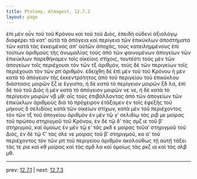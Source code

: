 ```yaml
---
title: Ptolemy, Almagest, 12.7.2
layout: page
---
```


ἐπὶ μὲν οὖν τοῦ τοῦ Κρόνου καὶ τοῦ τοῦ Διός, ἐπειδὴ οὐδενὶ ἀξιολόγῳ διαφέρει τὰ κατ' αὐτὰ τὰ ἀπόγεια καὶ περίγεια τῶν ἐπικύκλων ἀποστήματα τῶν κατὰ τὰς ἐκκειμένας ἀπ' αὐτῶν ἀποχάς, τοὺς κατειλημμένους ἐπὶ τούτων ἀριθμοὺς τῆς ἀνωμαλίας τοὺς ἀπὸ τῶν φαινομένων ἀπογείων τῶν ἐπικύκλων παρεθήκαμεν τοῖς οἰκείοις στίχοις, τουτέστι τοὺς μὲν τῶν ἀπογείων τοῖς περιέχουσι τὸν τῶν τξ ἀριθμόν, τοὺς δὲ τῶν περιγείων τοῖς περιέχουσι τὸν τῶν ρπ ἀριθμόν. ἐδείχθη δὲ ἐπὶ μὲν τοῦ τοῦ Κρόνου ἡ μὲν κατὰ τὸ ἀπόγειον τῆς ἐκκεντρότητος ἀπὸ τοῦ περιγείου τοῦ ἐπικύκλου διάστασις μοιρῶν ξζ ιε ἔγγιστα, ἡ δὲ κατὰ τὸ περίγειον μοιρῶν ξδ λα, ἐπὶ δὲ τοῦ τοῦ Διὸς ἡ μὲν κατὰ τὸ ἀπόγειον μοιρῶν νε νε, ἡ δὲ κατὰ τὸ περίγειον μοιρῶν νβ μθ: αἷς τοὺς ἐπιβάλλοντας ἀπὸ τῶν ἀπογείων τῶν ἐπικύκλων ἀριθμοὺς διὰ τὸ πρόχειρον ἐτάξαμεν ἐν τοῖς ἐφεξῆς τοῦ μήκους δ σελιδίοις κατὰ τῶν οἰκείων στίχων, κατὰ μὲν τοῦ περιέχοντος τὸν τῶν τξ τοῦ ἀπογείου ἀριθμὸν ἐν μὲν τῷ γʹ σελιδίῳ τὰς ριβ με μοίρας τοῦ πρώτου στηριγμοῦ τοῦ Κρόνου, ἐν δὲ τῷ δ' τὰς σμζ ιε τοῦ βʹ στηριγμοῦ, καὶ ὁμοίως ἐν μὲν τῷ εʹ τὰς ρκδ ε μοίρας τοῦαʹ στηριγμοῦ τοῦ Διός, ἐν δὲ τῷ Ϛʹ τὰς σλε νε μοίρας τοῦ βʹ στηριγμοῦ, κα αʹ τοῦ περιέχοντος τὸν τῶν ρπ τοῦ περιγείου ἀριθμὸν ἀκολούθως τῇ αὐτῇ τάξει τάς τε ριε καὶ κθ μοίρας καὶ τὰς σμδ λα καὶ ὁμοίως τὰς ρκζ ια καὶ τὰς σλβ μθ. 

---

prev: [12.7.1](../12.7.1/) | next: [12.7.3](../12.7.3/)

